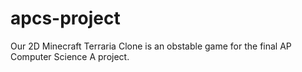 # apcs-project
Our 2D Minecraft Terraria Clone is an obstable game for the final AP Computer Science A project.
